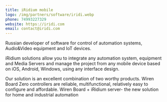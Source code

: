 ```yaml
---
title: iRidium mobile
logo: /img/partners/software/iridi.webp
phone: 74993227329
website: https://iridi.com
email: contact@iridi.com
---
```


Russian developer of software for control of automation systems, Audio&Video equipment and IoT devices.

iRidium solutions allow you to integrate any automation system, equipment and Media Servers and manage the project from any mobile device based on iOS, Android, Windows, using any interface design.


Our solution is an excellent combination of two worthy products. Wiren Board Zero controllers are reliable, multifunctional, relatively easy to configure and affordable. Wiren Board + iRidium server- the new solution for home and industrial automation
